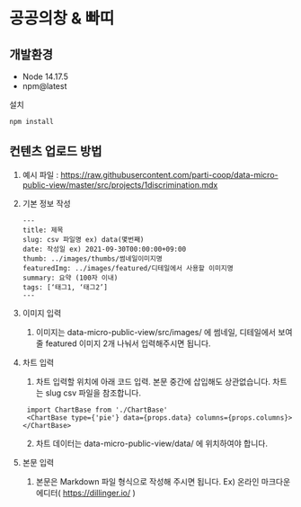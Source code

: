 # 공공의창 & 빠띠

## 개발환경

- Node 14.17.5
- npm@latest

설치

```
npm install
```

## 컨텐츠 업로드 방법

1. 예시 파일 : https://raw.githubusercontent.com/parti-coop/data-micro-public-view/master/src/projects/1discrimination.mdx
2. 기본 정보 작성

   ```
   ---
   title: 제목
   slug: csv 파일명 ex) data(몇번째)
   date: 작성일 ex) 2021-09-30T00:00:00+09:00
   thumb: ../images/thumbs/썸네일이미지명
   featuredImg: ../images/featured/디테일에서 사용할 이미지명
   summary: 요약 (100자 이내)
   tags: [‘태그1, ‘태그2’]
   ---
   ```

3. 이미지 입력
   1. 이미지는 data-micro-public-view/src/images/ 에 썸네일, 디테일에서 보여줄 featured 이미지 2개 나눠서 입력해주시면 됩니다.
4. 차트 입력
   1. 차트 입력할 위치에 아래 코드 입력. 본문 중간에 삽입해도 상관없습니다. 차트는 slug csv 파일을 참조합니다.
   ```
    import ChartBase from './ChartBase'
    <ChartBase type={'pie'} data={props.data} columns={props.columns}></ChartBase>
   ```
   2. 차트 데이터는 data-micro-public-view/data/ 에 위치하여야 합니다.
5. 본문 입력
   1. 본문은 Markdown 파일 형식으로 작성해 주시면 됩니다. Ex) 온라인 마크다운 에디터( https://dillinger.io/ )
